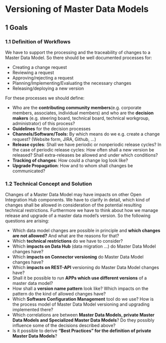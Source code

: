 # Versioning of Master Data Models

## 1 Goals

### 1.1 Definition of Workflows

We have to support the processing and the traceability of changes to a Master Data Model. So there should be well documented processes for:

* Creating a change request  
* Reviewing a request
* Approving/rejecting a request
* Planning/Implementing/Evaluating the necessary changes
* Releasing/deploying a new version

For these processes we should define:

* Who are the **contributing community members**(e.g. corporate members, associates,  individual members) and who are
 the **decision makers** (e.g. steering board, technical board, technical workgroup, administrator) of this process? 
* **Guidelines** for the decision processes
* **Channels/Software/Tools:** By which means do we e.g. create a change request? (Website form, JIRA, Github, ...)
* **Release cycles**: Shall we have periodic or nonperiodic release cycles? In the case of periodic release cycles: 
How often shall a new version be released? Shall extra-releases be allowed and under which conditions?
* **Tracking of changes**: How could a change log look like? 
* **Upgrade Propagation**: How and to whom shall changes be communicated?

### 1.2 Technical Concept and Solution

Changes of a Master Data Model may have impacts on other Open Integration Hub components. We have to clarify in detail, which kind of changes shall be allowed in consideration of the potential resulting technical restrictions. Furthermore we have to think about how we manage release and upgrade of a master data model’s version. So the following questions are arising:

* Which data model changes are possible in principle and **which changes are not allowed?** And what are the reasons for
 that?
* Which **technical restrictions** do we have to consider?
* Which **impacts on Data Hub** (data migration …) do Master Data Model changes have?
* Which **impacts on Connector versioning** do Master Data Model changes have?
* Which **impacts on REST-API**  versioning do Master Data Model changes have?
* Shall it be possible to run **APPs which use different versions** of a master data model?
* How shall a **version name pattern** look like? Which impacts on the pattern do the kind of allowed changes have?
* Which **Software Configuration Management** tool do we use? How is the process model of Master Data Model versioning 
and upgrading implemented there?
* Which correlations are between **Master Data Models, private Master Data Models and Specialized Master Data Models**? 
Do they possibly influence some of the decisions described above?
* Is it possible to derive **“Best Practices” for the definition of private Master Data Models**?



